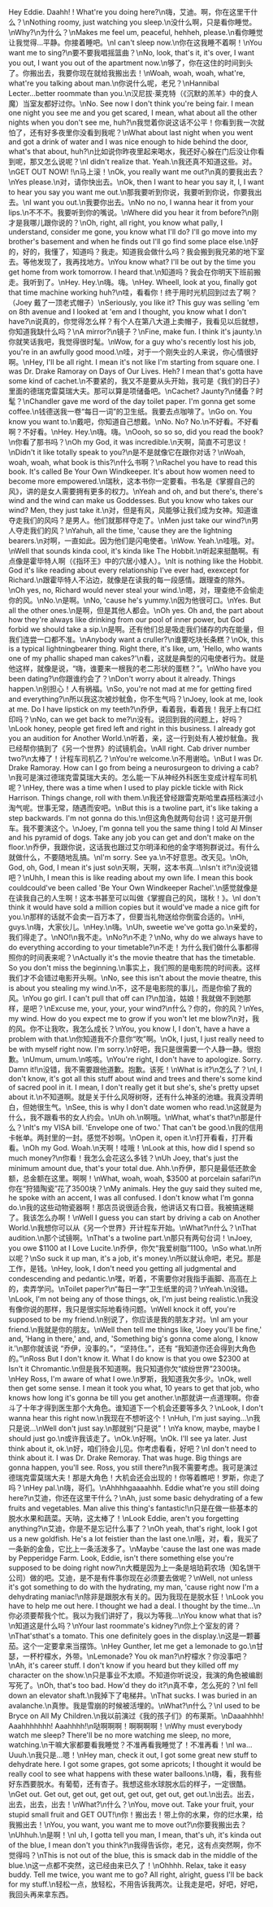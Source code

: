 Hey Eddie. Daahh! ! What're you doing here?\n嗨，艾迪。啊，你在这里干什么？\nNothing roomy, just watching you sleep.\n没什么啊，只是看你睡觉。\nWhy?\n为什么？\nMakes me feel um, peaceful, hehheh, please.\n看你睡觉让我觉得...平静。你接着睡吧。\nI can't sleep now.\n你在这我睡不着啊！\nYou want me to sing?\n要不要我唱摇篮曲？\nNo, look, that's it, it's over, I want you out, I want you out of the apartment now.\n够了，你在这住的时间到头了。你搬出去，我要你现在就给我搬出去！\nWoah, woah, woah, what're, what're you talking about man.\n你说什么呢，老兄？\nHannibal Lecter...better roommate than you.\n汉尼拔·莱克特（《沉默的羔羊》中的食人魔）当室友都好过你。\nNo. See now I don't think you're being fair. I mean one night you see me and you get scared, I mean, what about all the other nights when you don't see me, huh?\n我觉着你说这话不公平！你看到我一次就怕了，还有好多夜里你没看到我呢？\nWhat about last night when you went and got a drink of water and I was nice enough to hide behind the door, what's that about, huh?\n比如说你昨夜里起来喝水，我还好心躲在门后没让你看到呢，那又怎么说呢？\nI didn't realize that. Yeah.\n我还真不知道这些。对。\nGET OUT NOW! !\n马上滚！\nOk, you really want me out?\n真的要我出去？\nYes please.\n对，请你快出去。\nOk, then I want to hear you say it, I, I want to hear you say you want me out.\n那我要听到你说，我要听到你说，你要我出去。\nI want you out.\n我要你出去。\nNo no no, I wanna hear it from your lips.\n不不不。我要听到你的嘴说。\nWhere did you hear it from before?\n刚才是我哪儿跟你说的？\nOh, right, all right, you know what pally, I understand, consider me gone, you know what I'll do? I'll go move into my brother's basement and when he finds out I'll go find some place else.\n好的，好的，我懂了，知道吗？我走。知道我会做什么吗？我会搬到我兄弟的地下室去。等他发现了，我再找地方。\nYou know what? I'll be out by the time you get home from work tomorrow. I heard that.\n知道吗？我会在你明天下班前搬走。我听到了。\nHey. Hey.\n嗨。嗨。\nHey. Wheell, look at you, finally got that time machine working huh?\n哇，看看你！终于用时光机回到过去了啊？（Joey 戴了一顶老式帽子）\nSeriously, you like it? This guy was selling 'em on 8th avenue and I looked at 'em and I thought, you know what I don't have?\n说真的，你觉得怎么样？有个人在第八大道上卖帽子，我看见以后就想，你知道我缺什么吗？\nA mirror?\n镜子？\nFine, make fun. I think it's jaunty.\n你就笑话我吧，我觉得很时髦。\nWow, for a guy who's recently lost his job, you're in an awfully good mood.\n哇，对于一个刚失业的人来说，你心情很好啊。\nHey, I'll be all right. I mean it's not like I'm starting from square one. I was Dr. Drake Ramoray on Days of Our Lives. Heh? I mean that's gotta have some kind of cachet.\n不要紧的，我又不是要从头开始，我可是《我们的日子》里面的德瑞克雷莫瑞大夫。那可以算是项储备吧。\nCachet? Jaunty?\n储备？时髦？\nChandler gave me word of the day toilet paper. I'm gonna get some coffee.\n钱德送我一卷“每日一词”的卫生纸。我要去点咖啡了。\nGo on. You know you want to.\n戴吧，你知道自己想戴。\nNo. No? No.\n不好看。不好看啊？不好看。\nHey. Hey.\n嗨。嗨。\nOooh, so so so, did you read the book?\n你看了那书吗？\nOh my God, it was incredible.\n天啊，简直不可思议！\nDidn't it like totally speak to you?\n是不是就像它在跟你对话？\nWoah, woah, woah, what book is this?\n什么书啊？\nRachel you have to read this book. It's called Be Your Own Windkeeper. It's about how women need to become more empowered.\n瑞秋，这本书你一定要看。书名是《掌握自己的风》，讲的是女人需要拥有更多的权力。\nYeah and oh, and but there's, there's wind and the wind can make us Goddesses. But you know who takes our wind? Men, they just take it.\n对，但是有风，风能够让我们成为女神。知道谁夺走我们的风吗？是男人。他们就那样夺走了。\nMen just take our wind?\n男人夺走我们的风？\nYahuh, all the time, 'cause they are the lightning bearers.\n对啊，一直如此。因为他们是闪电使者。\nWow. Yeah.\n哇哦。对。\nWell that sounds kinda cool, it's kinda like The Hobbit.\n听起来挺酷啊。有点像是霍毕特人啊（《指环王》中的穴居小矮人）。\nIt is nothing like the Hobbit. God it's like reading about every relationship I've ever had, exexcept for Richard.\n跟霍毕特人不沾边，就像是在读我的每一段感情。跟理查的除外。\nOh yes, no, Richard would never steal your wind.\n嗯，对，理查绝不会偷走你的风。\nNo.\n是啊。\nNo, 'cause he's yummy.\n因为他很可口。\nYes. But all the other ones.\n是啊，但是其他人都会。\nOh yes. Oh and, the part about how they're always like drinking from our pool of inner power, but God forbid we should take a sip.\n是啊。还有他们总是吸走我们储存的内在能量，但我们连尝一口都不准。\nAnybody want a cruller?\n谁要吃块长条糕？\nOk, this is a typical lightningbearer thing. Right there, it's like, um, 'Hello, who wants one of my phallic shaped man cakes?'\n看，这就是典型的闪电使者行为。就是他这样，就像是说，“嗨，谁要来一根我的老二形状的蛋糕？”。\nWho have you been dating?\n你跟谁约会了？\nDon't worry about it already. Things happen.\n别担心！人有祸福。\nSo, you're not mad at me for getting fired and everything?\n所以我这次被炒鱿鱼，你不生气吗？\nJoey, look at me, look at me. Do I have lipstick on my teeth?\n乔伊，看着我，看着我！我牙上有口红印吗？\nNo, can we get back to me?\n没有。说回到我的问题上，好吗？\nLook honey, people get fired left and right in this business. I already got you an audition for Another World.\n听着，亲，这一行到处有人被炒鱿鱼。我已经帮你搞到了《另一个世界》的试镜机会。\nAll right. Cab driver number two?\n太棒了！计程车司机乙？\nYou're welcome.\n不用谢哈。\nBut I was Dr. Drake Ramoray. How can I go from being a neurosurgeon to driving a cab?\n我可是演过德瑞克雷莫瑞大夫的。怎么能一下从神经外科医生变成计程车司机呢？\nHey, there was a time when I used to play pickle tickle with Rick Harrison. Things change, roll with them.\n我还曾经跟雷克斯哈里森搭档演过小淘气呢。世事无常，随遇而安吧。\nBut this is a twoline part, it's like taking a step backwards. I'm not gonna do this.\n但这角色就两句台词！这可是开倒车。我不要演这个。\nJoey, I'm gonna tell you the same thing I told Al Minser and his pyramid of dogs. Take any job you can get and don't make on the floor.\n乔伊，我跟你说，这话我也跟过艾尔明泽和他的金字塔狗群说过。有什么就做什么，不要随地乱搞。\nI'm sorry. See ya.\n不好意思。改天见。\nOh, God, oh, God, I mean it's just so\n天啊，天啊，这本书真...\nIsn't it?\n没说错吧？\nUhh, I mean this is like reading about my own life. I mean this book couldcould've been called 'Be Your Own Windkeeper Rachel'.\n感觉就像是在读我自己的人生啊！这本书甚至可以叫做《掌握自己的风，瑞秋！》。\nI don't think it would have sold a million copies but it would've made a nice gift for you.\n那样的话就不会卖一百万本了，但要当礼物送给你倒蛮合适的。\nHi, guys.\n嗨，大家伙儿。\nHey.\n嗨。\nUh, sweetie we've gotta go.\n亲爱的，我们得走了。\nNO!\n我不走。\nNo?\n不走？\nNo, why do we always have to do everything according to your timetable?\n不走！为什么我们做什么事都得照你的时间表来呢？\nActually it's the movie theatre that has the timetable. So you don't miss the beginning.\n事实上，我们照的是电影院的时间表。这样我们才不会错过电影开头啊。\nNo, see this isn't about the movie theatre, this is about you stealing my wind.\n不，这不是电影院的事儿，而是你偷了我的风。\nYou go girl. I can't pull that off can I?\n加油，姑娘！我就做不到她那样，是吧？\nExcuse me, your, your, your wind?\n什么？你的，你的风？\nYes, my wind. How do you expect me to grow if you won't let me blow?\n对，我的风。你不让我吹，我怎么成长？\nYou, you know I, I don't, have a have a problem with that.\n你知道我不介意你“吹”啊。\nOk, I just, I just really need to be with myself right now. I'm sorry.\n好吧，我只是很需要一个人静一静。很抱歉。\nUmum, umum.\n咳咳。\nYou're right, I don't have to apologize. Sorry. Damn it!\n没错，我不需要跟他道歉。抱歉。该死！\nWhat is it?\n怎么了？\nI, I don't know, it's got all this stuff about wind and trees and there's some kind of sacred pool in it. I mean, I don't really get it but she's, she's pretty upset about it.\n不知道啊。就是关于什么风呀树呀，还有什么神圣的池塘。我真没弄明白，但她很生气。\nSee, this is why I don't date women who read.\n这就是为什么，我不跟看书的女人约会。\nUh oh.\n啊哦。\nWhat, what's that?\n那是什么？\nIt's my VISA bill. 'Envelope one of two.' That can't be good.\n我的信用卡帐单。两封里的一封。感觉不妙啊。\nOpen it, open it.\n打开看看，打开看看。\nOh my God. Woah.\n天啊！哇哦！\nLook at this, how did I spend so much money?\n你看！我怎么会花这么多钱？\nUh Joey, that's just the minimum amount due, that's your total due. Ahh.\n乔伊，那只是最低还款金额，总金额在这里。啊啊！\nWhat, woah, woah, $3500 at porcelain safari?\n你在“狩猎陶瓷”花了3500块？\nMy animals. Hey the guy said they suited me, he spoke with an accent, I was all confused. I don't know what I'm gonna do.\n我的这些动物瓷器啊！那店员说很适合我，他讲话又有口音。我被搞迷糊了。我该怎么办啊！\nWell I guess you can start by driving a cab on Another World.\n我想你可以从《另一个世界》开计程车开始。\nWhat?\n什么？\nThat audition.\n那个试镜啊。\nThat's a twoline part.\n那只有两句台词！\nJoey, you owe $1100 at I Love Lucite.\n乔伊，你欠“我爱树脂”1100。\nSo what.\n所以呢？\nSo suck it up man, it's a job, it's money.\n所以就认命吧，老兄。那是工作，是钱。\nHey, look, I don't need you getting all judgmental and condescending and pedantic.\n嘿，听着，不需要你对我指手画脚、高高在上的，卖弄学问。\nToilet paper?\n“每日一字”卫生纸里的词？\nYeah.\n没错。\nLook, I'm not being any of those things, ok, I'm just being realistic.\n我没有像你说的那样，我只是很实际地看待问题。\nWell knock it off, you're supposed to be my friend.\n别说了，你应该是我的朋友才对。\nI am your friend.\n我就是你的朋友。\nWell then tell me things like, 'Joey you'll be fine,' and, 'Hang in there,' and, and, 'Something big's gonna come along, I know it.'\n那你就该说 “乔伊，没事的。”，“坚持住。”，还有 “我知道你还会得到大角色的。”\nRoss But I don't know it. What I do know is that you owe $2300 at Isn't it Chromantic.\n但是我不知道啊。我只知道你欠“缤纷世界”2300块。\nHey Ross, I'm aware of what I owe.\n罗斯，我知道我欠多少。\nOk, well then get some sense. I mean it took you what, 10 years to get that job, who knows how long it's gonna be till you get another.\n那就讲一点道理啊。你奋斗了十年才得到医生那个大角色。谁知道下一个机会还要等多久？\nLook, I don't wanna hear this right now.\n我现在不想听这个！\nHuh, I'm just saying...\n我只是说...\nWell don't just say.\n那就别“只是说”！\nYa know, maybe, maybe I should just go.\n或许我该走了。\nOk.\n好啊。\nOk. I'll see ya later. Just think about it, ok.\n好，咱们待会儿见。你考虑看看，好吧？\nI don't need to think about it. I was Dr. Drake Remoray. That was huge. Big things are gonna happen, you'll see. Ross, you still there?\n我不需要考虑。我可是演过德瑞克雷莫瑞大夫！那是大角色！大机会还会出现的！你等着瞧吧！罗斯，你走了吗？\nHey pal.\n嗨，哥们。\nAhhhhgaaaahhh. Eddie what're you still doing here?\n艾迪，你还在这里干什么？\nAh, just some basic dehydrating of a few fruits and vegetables. Man alive this thing's fantastic!\n只是在做一些基本的脱水水果和蔬菜。天呐，这太棒了！\nLook Eddie, aren't you forgetting anything?\n艾迪，你是不是忘记什么事了？\nOh yeah, that's right, look I got us a new goldfish. He's a lot feistier than the last one.\n哦，对，看，我买了一条新的金鱼，它比上一条活泼多了。\nMaybe 'cause the last one was made by Pepperidge Farm. Look, Eddie, isn't there something else you're supposed to be doing right now?\n大概是因为上一条是培珀莉农场（知名饼干公司）做的吧。艾迪，是不是有件事你现在必须要去做呢？\nWell, not unless it's got something to do with the hydrating, my man, 'cause right now I'm a dehydrating maniac!\n除非是跟脱水有关的。因为我现在是脱水狂！\nLook you have to help me out here. I thought we had a deal. I thought by the time...\n你必须要帮我个忙。我以为我们讲好了，我以为等我...\nYou know what that is?\n知道这是什么吗？\nYour last roommate's kidney?\n你上个室友的肾？\nThat'sthat's a tomato. This one definitely goes in the display.\n这是一颗蕃茄。这个一定要拿来当摆饰。\nHey Gunther, let me get a lemonade to go.\n甘瑟，一杯柠檬水，外带。\nLemonade? You ok man?\n柠檬水？你没事吧？\nAh, it's career stuff. I don't know if you heard but they killed off my character on the show.\n只是事业不太顺。不知道你听说没，我演的角色被编剧写死了。\nOh, that's too bad. How'd they do it?\n真不幸，怎么死的？\nI fell down an elevator shaft.\n我掉下了电梯井。\nThat sucks. I was buried in an avalanche.\n真惨。我是雪崩的时候被活埋的。\nWhat?\n什么？\nI used to be Bryce on All My Children.\n我以前演过《我的孩子们》的布莱斯。\nDaaahhhh! Aaahhhhhhh! Aaahhhh!\n哒啊啊啊！啊啊啊啊！\nWhy must everybody watch me sleep? There'll be no more watching me sleep, no more, watching.\n干嘛大家都要看我睡觉？不准再看我睡觉了！不准再看！\nI wa... Uuuh.\n我只是...嗯！\nHey man, check it out, I got some great new stuff to dehydrate here. I got some grapes, got some apricots; I thought it would be really cool to see what happens with these water balloons.\n嗨，看，我有些好东西要脱水。有葡萄，还有杏子。我想这些水球脱水后的样子，一定很酷。\nGet out. Get out, get out, get out, get out, get out, get out.\n出去。出去，出去，出去，出去！\nWhat?\n什么？\nYou, move out. Take your fruit, your stupid small fruit and GET OUT!\n你！搬出去！带上你的水果，你的烂水果，给我搬出去！\nYou, you want, you want me to move out?\n你要我搬出去？\nUhhuh.\n是啊！\nI uh, I gotta tell you man, I mean, that's uh, it's kinda out of the blue, I mean don't you think?\n我得告诉你，老兄，这有点突然啊，你不觉得吗？\nThis is not out of the blue, this is smack dab in the middle of the blue.\n这一点都不突然，这已经由来已久了！\nOhhhh. Relax, take it easy buddy. Tell me twice, you want me to go? All right, alright, guess I'll be back for my stuff.\n轻松一点，放轻松，不用告诉我两次。让我走是吧，好吧，好吧，我回头再来拿东西。
        